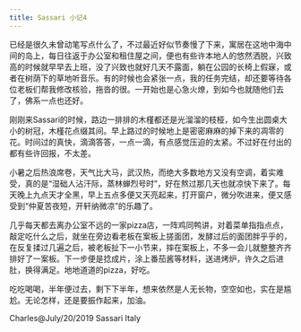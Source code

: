```yaml
---
title: Sassari 小记4
---
```


已经是很久未曾动笔写点什么了，不过最近好似节奏慢了下来，寓居在这地中海中间的岛上，每日往返于办公室和租住屋之间，便也有些许本地人的悠然洒脱，兴致高的时候就早早去上班，没了兴致也就好几天不露面，躺在公园的长椅上假寐，或者在树荫下的草地听音乐。有的时候也会紧张一点，我的任务完结，却还要等待各位老板们帮我修改核验，拖沓的很。一开始也是心急火燎，到如今也就随他们去了，佛系一点也还好。

刚刚来Sassari的时候，路边一排排的木槿都还是光溜溜的枝桠，如今生出圆桌大小的树冠，木槿花点缀其间。早上路过的时候地上是密密麻麻的掉下来的凋零的花。时间过的真快，滴滴答答，一点一滴，有点感觉压迫的太紧。不过好在付出的都有些许回报，不太差。

小暑之后热浪席卷，天气比大马，武汉热，而绝大多数地方又没有空调，着实难受，真的是“湿础人沾汗际，蒸林蝉烈号时”，好在熬过那几天也就凉快下来了。每天晚上九点天才全黑，早上五点多便又天亮起来，打开窗户，微分吹进来，便又感受到“仲夏苦夜短，开轩纳微凉”的乐趣了。

几乎每天都去离办公室不远的一家pizza店，一阵鸡同鸭讲，对着菜单指指点点，敲定吃什么之后，就坐在旁边看老板在案板上搓面团，发酵过后的面团胖乎乎的，在反复揉过几遍之后，被老板扯下一小节来，摔在案板上，不多一会儿就整整齐齐排好了一案板。下一步便是捻成片，涂上番茄酱等材料，送进烤炉，许久之后进肚，换得满足。地地道道的pizza，好吃。

吃吃喝喝，半年便过去，剩下下半年，想来依然是人无长物，空空如也，实在是尴尬。无论怎样，还是要振作起来，加油。


Charles@July/20/2019 Sassari Italy
